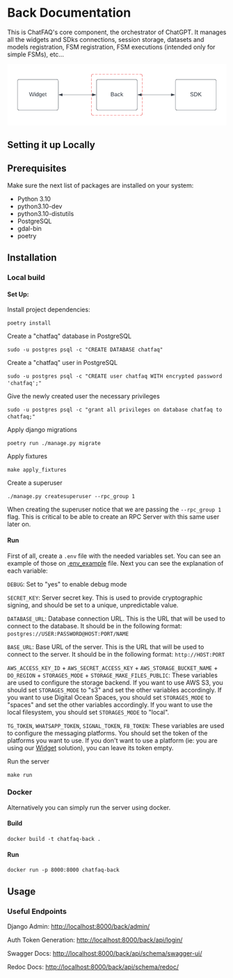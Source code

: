 # Back Documentation

This is ChatFAQ's core component, the orchestrator of ChatGPT. It manages all the widgets and SDks connections, session storage, datasets and models registration, FSM registration, FSM executions (intended only for simple FSMs), etc...

![ChatFAQ Components](../../_static/images/chatfaq_components_b.png)

## Setting it up Locally


## Prerequisites

Make sure the next list of packages are installed on your system:

- Python 3.10
- python3.10-dev
- python3.10-distutils
- PostgreSQL
- gdal-bin
- poetry

## Installation

### Local build

#### Set Up:

Install project dependencies:

    poetry install

Create a "chatfaq" database in PostgreSQL

    sudo -u postgres psql -c "CREATE DATABASE chatfaq"

Create a "chatfaq" user in PostgreSQL

    sudo -u postgres psql -c "CREATE user chatfaq WITH encrypted password 'chatfaq';"

Give the newly created user the necessary privileges

    sudo -u postgres psql -c "grant all privileges on database chatfaq to chatfaq;"

Apply django migrations

    poetry run ./manage.py migrate

Apply fixtures

    make apply_fixtures

Create a superuser

    ./manage.py createsuperuser --rpc_group 1

When creating the superuser notice that we are passing the `--rpc_group 1` flag. This is critical to be able to create an RPC Server with this same user later on.


#### Run

First of all, create a `.env` file with the needed variables set. You can see an example of those on [.env_example](.env_example) file. Next you can see the explanation of each variable:

`DEBUG`: Set to "yes" to enable debug mode

`SECRET_KEY`: Server secret key. This is used to provide cryptographic signing, and should be set to a unique, unpredictable value.

`DATABASE_URL`: Database connection URL. This is the URL that will be used to connect to the database. It should be in the following format: `postgres://USER:PASSWORD@HOST:PORT/NAME`

`BASE_URL`: Base URL of the server. This is the URL that will be used to connect to the server. It should be in the following format: `http://HOST:PORT`

`AWS_ACCESS_KEY_ID` + `AWS_SECRET_ACCESS_KEY` + `AWS_STORAGE_BUCKET_NAME` + `DO_REGION` + `STORAGES_MODE` + `STORAGE_MAKE_FILES_PUBLIC`: These variables are used to configure the storage backend. If you want to use AWS S3, you should set `STORAGES_MODE` to "s3" and set the other variables accordingly. If you want to use Digital Ocean Spaces, you should set `STORAGES_MODE` to "spaces" and set the other variables accordingly. If you want to use the local filesystem, you should set `STORAGES_MODE` to "local".

`TG_TOKEN`, `WHATSAPP_TOKEN`, `SIGNAL_TOKEN`, `FB_TOKEN`: These variables are used to configure the messaging platforms. You should set the token of the platforms you want to use. If you don't want to use a platform (ie: you are using our [Widget](../widget/README.md) solution), you can leave its token empty.

Run the server

    make run

### Docker

Alternatively you can simply run the server using docker.

#### Build

    docker build -t chatfaq-back .

#### Run

    docker run -p 8000:8000 chatfaq-back


## Usage
### Useful Endpoints

Django Admin: [http://localhost:8000/back/admin/](http://localhost:8000/back/admin/)

Auth Token Generation: [http://localhost:8000/back/api/login/](http://localhost:8000/back/api/login/)

Swagger Docs: [http://localhost:8000/back/api/schema/swagger-ui/](http://localhost:8000/back/api/schema/swagger-ui/)

Redoc Docs: [http://localhost:8000/back/api/schema/redoc/](http://localhost:8000/back/api/schema/redoc/)
